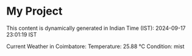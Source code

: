 # My Project

This content is dynamically generated in Indian Time (IST): 2024-09-17 23:01:19 IST


Current Weather in Coimbatore:
Temperature: 25.88 °C
Condition: mist
